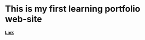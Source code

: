# This is my first learning portfolio web-site
**[Link](https://gkatrechko.github.io/my-web-site/)**
